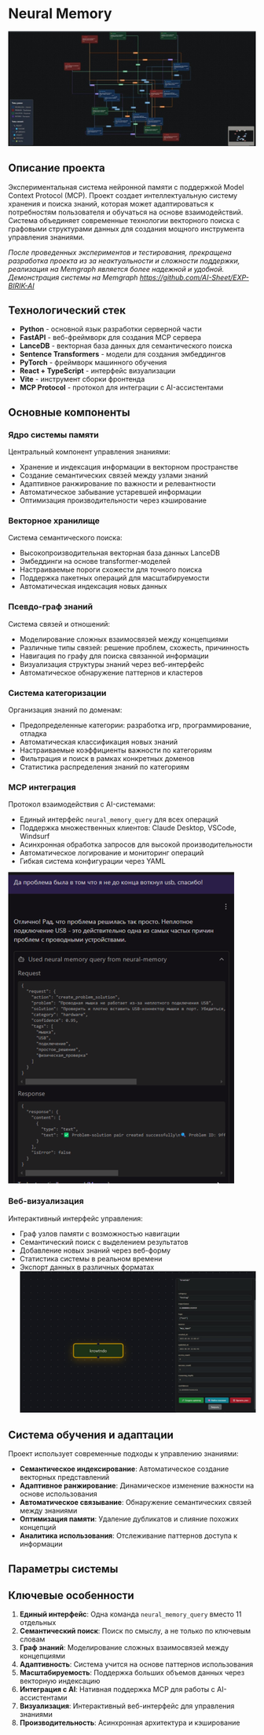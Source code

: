 # Neural Memory
![Preview](https://github.com/AI-Sheet/EXP-Meural-Memory-AI/blob/main/Photos/Preview.png?raw=true)
## Описание проекта
Экспериментальная система нейронной памяти с поддержкой Model Context Protocol (MCP). Проект создает интеллектуальную систему хранения и поиска знаний, которая может адаптироваться к потребностям пользователя и обучаться на основе взаимодействий. Система объединяет современные технологии векторного поиска с графовыми структурами данных для создания мощного инструмента управления знаниями.

*После проведенных экспериментов и тестирования, прекращена разработка проекта из за неактуальности и сложности поддержки, реализация на Memgraph является более надежной и удобной. Демонстрация системы на Memgraph https://github.com/AI-Sheet/EXP-BIRIK-AI*

## Технологический стек
- **Python** - основной язык разработки серверной части
- **FastAPI** - веб-фреймворк для создания MCP сервера
- **LanceDB** - векторная база данных для семантического поиска
- **Sentence Transformers** - модели для создания эмбеддингов
- **PyTorch** - фреймворк машинного обучения
- **React + TypeScript** - интерфейс визуализации
- **Vite** - инструмент сборки фронтенда
- **MCP Protocol** - протокол для интеграции с AI-ассистентами

## Основные компоненты

### Ядро системы памяти
Центральный компонент управления знаниями:
- Хранение и индексация информации в векторном пространстве
- Создание семантических связей между узлами знаний
- Адаптивное ранжирование по важности и релевантности
- Автоматическое забывание устаревшей информации
- Оптимизация производительности через кэширование

### Векторное хранилище
Система семантического поиска:
- Высокопроизводительная векторная база данных LanceDB
- Эмбеддинги на основе transformer-моделей
- Настраиваемые пороги схожести для точного поиска
- Поддержка пакетных операций для масштабируемости
- Автоматическая индексация новых данных

### Псевдо-граф знаний
Система связей и отношений:
- Моделирование сложных взаимосвязей между концепциями
- Различные типы связей: решение проблем, схожесть, причинность
- Навигация по графу для поиска связанной информации
- Визуализация структуры знаний через веб-интерфейс
- Автоматическое обнаружение паттернов и кластеров

### Система категоризации
Организация знаний по доменам:
- Предопределенные категории: разработка игр, программирование, отладка
- Автоматическая классификация новых знаний
- Настраиваемые коэффициенты важности по категориям
- Фильтрация и поиск в рамках конкретных доменов
- Статистика распределения знаний по категориям

### MCP интеграция
Протокол взаимодействия с AI-системами:
- Единый интерфейс `neural_memory_query` для всех операций
- Поддержка множественных клиентов: Claude Desktop, VSCode, Windsurf
- Асинхронная обработка запросов для высокой производительности
- Автоматическое логирование и мониторинг операций
- Гибкая система конфигурации через YAML
  
![Card](https://github.com/AI-Sheet/EXP-Meural-Memory-AI/blob/main/Photos/Work.png?raw=true)

### Веб-визуализация
Интерактивный интерфейс управления:
- Граф узлов памяти с возможностью навигации
- Семантический поиск с выделением результатов
- Добавление новых знаний через веб-форму
- Статистика системы в реальном времени
- Экспорт данных в различных форматах
![Card](https://github.com/AI-Sheet/EXP-Meural-Memory-AI/blob/main/Photos/Only.png?raw=true)

## Система обучения и адаптации
Проект использует современные подходы к управлению знаниями:
- **Семантическое индексирование**: Автоматическое создание векторных представлений
- **Адаптивное ранжирование**: Динамическое изменение важности на основе использования
- **Автоматическое связывание**: Обнаружение семантических связей между знаниями
- **Оптимизация памяти**: Удаление дубликатов и слияние похожих концепций
- **Аналитика использования**: Отслеживание паттернов доступа к информации

## Параметры системы

## Ключевые особенности
1. **Единый интерфейс**: Одна команда `neural_memory_query` вместо 11 отдельных
2. **Семантический поиск**: Поиск по смыслу, а не только по ключевым словам
3. **Граф знаний**: Моделирование сложных взаимосвязей между концепциями
4. **Адаптивность**: Система учится на основе паттернов использования
5. **Масштабируемость**: Поддержка больших объемов данных через векторную индексацию
6. **Интеграция с AI**: Нативная поддержка MCP для работы с AI-ассистентами
7. **Визуализация**: Интерактивный веб-интерфейс для управления знаниями
8. **Производительность**: Асинхронная архитектура и кэширование
